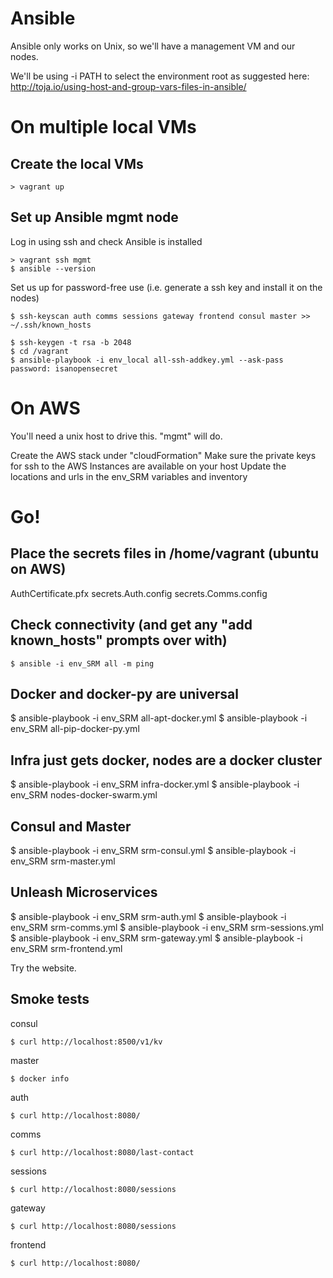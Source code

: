 Ansible
========================

Ansible only works on Unix, so we'll have a management VM and our nodes.

We'll be using -i PATH to select the environment root as suggested here:
http://toja.io/using-host-and-group-vars-files-in-ansible/



On multiple local VMs
========================

Create the local VMs
------------------------
```
> vagrant up
```


Set up Ansible mgmt node
------------------------
Log in using ssh and check Ansible is installed
```
> vagrant ssh mgmt
$ ansible --version
```

Set us up for password-free use (i.e. generate a ssh key and install it on the nodes)
```
$ ssh-keyscan auth comms sessions gateway frontend consul master >> ~/.ssh/known_hosts

$ ssh-keygen -t rsa -b 2048
$ cd /vagrant
$ ansible-playbook -i env_local all-ssh-addkey.yml --ask-pass
password: isanopensecret
```

On AWS
========================

You'll need a unix host to drive this.  "mgmt" will do.

Create the AWS stack under "cloudFormation"
Make sure the private keys for ssh to the AWS Instances are available on your host
Update the locations and urls in the env_SRM variables and inventory



Go!
========================

Place the secrets files in /home/vagrant (ubuntu on AWS)
------------------------
AuthCertificate.pfx
secrets.Auth.config
secrets.Comms.config


Check connectivity (and get any "add known_hosts" prompts over with)
------------------------
```
$ ansible -i env_SRM all -m ping
```


Docker and docker-py are universal
------------------------
$ ansible-playbook -i env_SRM all-apt-docker.yml
$ ansible-playbook -i env_SRM all-pip-docker-py.yml

Infra just gets docker, nodes are a docker cluster
------------------------
$ ansible-playbook -i env_SRM infra-docker.yml
$ ansible-playbook -i env_SRM nodes-docker-swarm.yml

Consul and Master
------------------------
$ ansible-playbook -i env_SRM srm-consul.yml
$ ansible-playbook -i env_SRM srm-master.yml

Unleash Microservices
------------------------
$ ansible-playbook -i env_SRM srm-auth.yml
$ ansible-playbook -i env_SRM srm-comms.yml
$ ansible-playbook -i env_SRM srm-sessions.yml
$ ansible-playbook -i env_SRM srm-gateway.yml
$ ansible-playbook -i env_SRM srm-frontend.yml

Try the website.


Smoke tests
-----------------------
consul
```
$ curl http://localhost:8500/v1/kv
```

master
```
$ docker info
```

auth
```
$ curl http://localhost:8080/
```

comms
```
$ curl http://localhost:8080/last-contact
```

sessions
```
$ curl http://localhost:8080/sessions
```

gateway
```
$ curl http://localhost:8080/sessions
```

frontend
```
$ curl http://localhost:8080/
```
